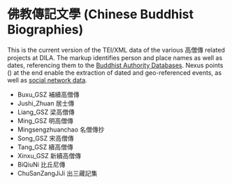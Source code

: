 # 佛教傳記文學 (Chinese Buddhist Biographies)

This is the current version of the TEI/XML data of the various 高僧傳 related projects at DILA. The markup identifies person and place names as well as dates, referencing them to the [Buddhist Authority Databases](http://authority.dila.edu.tw/). Nexus points (<linkGrp>) at the end enable the extraction of dated and geo-referenced events, as well as [social network data](https://github.com/mbingenheimer/ChineseBuddhism_SNA).

* Buxu_GSZ 補續高僧傳
* Jushi_Zhuan 居士傳
* Liang_GSZ 梁高僧傳
* Ming_GSZ 明高僧傳
* Mingsengzhuanchao 名僧傳抄
* Song_GSZ 宋高僧傳
* Tang_GSZ 續高僧傳
* Xinxu_GSZ 新續高僧傳
* BiQiuNi 比丘尼傳
* ChuSanZangJiJi 出三藏記集
